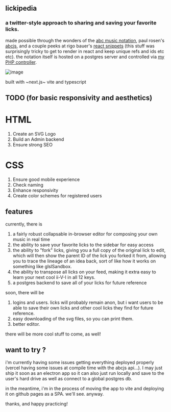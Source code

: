 ## lickipedia 
### a twitter-style approach to sharing and saving your favorite licks.

made possible through the wonders of the [abc music notation](https://abcnotation.com/), paul rosen's [abcjs](https://github.com/paulrosen/abcjs), and a couple peeks at rigo bauer's [react snippets](https://github.com/rigobauer/react-abcjs) (this stuff was surprisingly tricky to get to render in react and keep unique refs and ids etc etc). the notation itself is hosted on a postgres server and controlled via [my PHP controller](https://github.com/sqrtM/lickiPHPedia).

![image](https://user-images.githubusercontent.com/79169638/199057720-836f78f7-b2f9-416e-adcd-e06d7c387581.png)

built with ~next.js~ vite and typescript

## TODO (for basic responsivity and aesthetics)
# HTML
1. Create an SVG Logo
2. Build an Admin backend
3. Ensure strong SEO

# CSS
1. Ensure good mobile experience
2. Check naming
3. Enhance responsivity
4. Create color schemes for registered users


## features 
currently, there is 
1. a fairly robust collapsable in-browser editor for composing your own music in real time
2. the ability to save your favorite licks to the sidebar for easy access
3. the ability to "fork" licks, giving you a full copy of the original lick to edit, which will then show the parent ID of the lick you forked it from, allowing you to trace the lineage of an idea back, sort of like how it works on something like glslSandbox.
4. the ability to transpose all licks on your feed, making it extra easy to learn your next cool ii-V-I in all 12 keys.
5. a postgres backend to save all of your licks for future reference

soon, there will be 
1. logins and users. licks will probably remain anon, but i want users to be able to save their own licks and other cool licks they find for future reference.
2. easy downloading of the svg files, so you can print them.
3. better editor.

there will be more cool stuff to come, as well!

## want to try ? 
i'm currently having some issues getting everything deployed properly (vercel having some issues at compile time with the abcjs api...). I may just ship it soon as an electron app so it can also just run locally and save to the user's hard drive as well as connect to a global postgres db.

in the meantime, i'm in the process of moving the app to vite and deploying it on github pages as a SPA. we'll see. anyway.

thanks, and happy practicing! 
